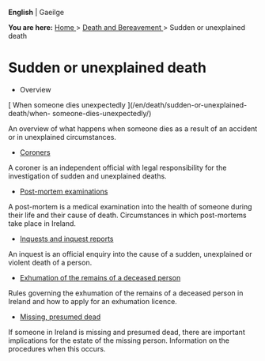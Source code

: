 **English** |  Gaeilge 

**You are here:** [ Home ](/en/) > [ Death and Bereavement ](/en/death/) >
Sudden or unexplained death

#  Sudden or unexplained death

  * Overview 

[ When someone dies unexpectedly ](/en/death/sudden-or-unexplained-death/when-
someone-dies-unexpectedly/)

An overview of what happens when someone dies as a result of an accident or in
unexplained circumstances.

  * [ Coroners ](/en/death/sudden-or-unexplained-death/coroners/)

A coroner is an independent official with legal responsibility for the
investigation of sudden and unexplained deaths.

  * [ Post-mortem examinations ](/en/death/sudden-or-unexplained-death/postmortems/)

A post-mortem is a medical examination into the health of someone during their
life and their cause of death. Circumstances in which post-mortems take place
in Ireland.

  * [ Inquests and inquest reports ](/en/death/sudden-or-unexplained-death/inquests-and-inquest-reports/)

An inquest is an official enquiry into the cause of a sudden, unexplained or
violent death of a person.

  * [ Exhumation of the remains of a deceased person ](/en/death/sudden-or-unexplained-death/exhumation-of-the-remains-of-a-deceased-person/)

Rules governing the exhumation of the remains of a deceased person in Ireland
and how to apply for an exhumation licence.

  * [ Missing, presumed dead ](/en/death/sudden-or-unexplained-death/missing-presumed-dead/)

If someone in Ireland is missing and presumed dead, there are important
implications for the estate of the missing person. Information on the
procedures when this occurs.
